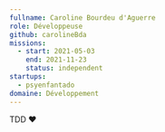 ```yaml
---
fullname: Caroline Bourdeu d'Aguerre
role: Développeuse
github: carolineBda
missions:
  - start: 2021-05-03
    end: 2021-11-23
    status: independent
startups:
  - psyenfantado
domaine: Développement
---
```


TDD ❤️
